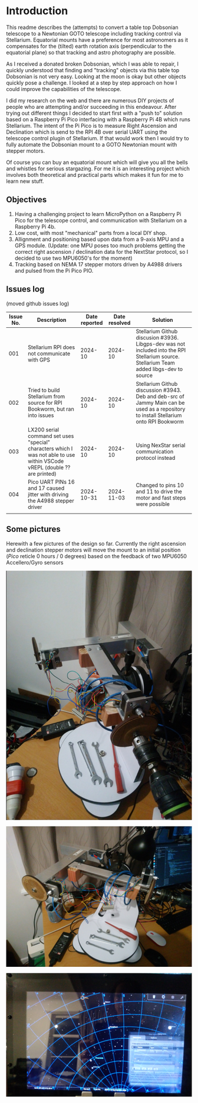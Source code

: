 # Introduction
This readme describes the (attempts) to convert a table top Dobsonian telescope to a Newtonian GOTO telescope including tracking control via Stellarium.
Equatorial mounts have a preference for most astronomers as it compensates for the (tilted) earth rotation axis (perpendicular to the equatorial plane) so that tracking and astro photography are possible.

As I received a donated broken Dobsonian, which I was able to repair, I quickly understood that finding and "tracking" objects via this table top Dobsonian is not very easy. Looking at the moon is okay but other objects quickly pose a challenge. I looked at a step by step approach on how I could improve the capabilities of the telescope.

I did my research on the web and there are numerous DIY projects of people who are attempting and/or succeeding in this endeavour.
After trying out different things I decided to start first with a "push to" solution based on a Raspberry Pi Pico interfacing with a Raspberry Pi 4B which runs Stellarium. The intent of the Pi Pico is to measure Right Ascension and Declination which is send to the RPI 4B over serial UART using the telescope control plugin of Stellarium. If that would work then I would try to fully automate the Dobsonian mount to a GOTO Newtonian mount with stepper motors.

Of course you can buy an equatorial mount which will give you all the bells and whistles for serious stargazing.
For me it is an interesting project which involves both theoretical and practical parts which makes it fun for me to learn new stuff.

## Objectives
1. Having a challenging project to learn MicroPython on a Raspberry Pi Pico for the telescope control, and communication with Stellarium on a Raspberry Pi 4b.
2. Low cost, with most "mechanical" parts from a local DIY shop.
3. Allignment and positioning based upon data from a 9-axis MPU and a GPS module. (Update: one MPU poses too much problems getting the correct right ascension / declination data for the NextStar protocol, so I decided to use two MPU6050's for the moment)
4. Tracking based on NEMA 17 stepper motors driven by A4988 drivers and pulsed from the Pi Pico PIO.

## Issues log
(moved github issues log)

| Issue No.| Description | Date reported | Date resolved | Solution |
| -------- | -------- | -------- | -------- | -------- |
| 001 | Stellarium RPI does not communicate with GPS | 2024-10 | 2024-10 | Stellarium Github discusion #3936. Libgps-dev was not included into the RPI Stellarium source. Stellarium Team added libgs-dev to source |
| 002 | Tried to build Stellarium from source for RPI Bookworm, but ran into issues | 2024-10 | 2024-10 | Stellarium Github discussion #3943. Deb and deb-src of Jammy Main can be used as a repository to install Stellarium onto RPI Bookworm |
| 003 | LX200 serial command set uses "special" characters which I was not able to use within VSCode vREPL (double ?? are printed) | 2024-10 | 2024-10 | Using NexStar serial communication protocol instead
| 004 | Pico UART PINs 16 and 17 caused jitter with driving the A4988 stepper driver | 2024-10-31 | 2024-11-03 | Changed to pins 10 and 11 to drive the motor and fast steps were possible |
|  |  |  |  |  |

## Some pictures

Herewith a few pictures of the design so far.
Currently the right ascension and declination stepper motors will move the mount to an initial position (_Pico_ reticle 0 hours / 0 degrees) based on the feedback of two MPU6050 Accellero/Gyro sensors

![mount1](images/mount1.png)

![mount2](images/mount2.png)

![stellarium1](images/stellarium1.png)





